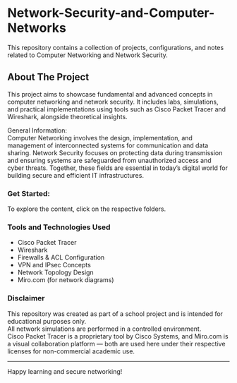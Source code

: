 <a name="readme-top"></a>

# Network-Security-and-Computer-Networks

This repository contains a collection of projects, configurations, and notes related to Computer Networking and Network Security.

## About The Project

This project aims to showcase fundamental and advanced concepts in computer networking and network security. It includes labs, simulations, and practical implementations using tools such as Cisco Packet Tracer and Wireshark, alongside theoretical insights.

General Information:  
Computer Networking involves the design, implementation, and management of interconnected systems for communication and data sharing. Network Security focuses on protecting data during transmission and ensuring systems are safeguarded from unauthorized access and cyber threats. Together, these fields are essential in today’s digital world for building secure and efficient IT infrastructures.

### Get Started:
To explore the content, click on the respective folders.

### Tools and Technologies Used

- Cisco Packet Tracer  
- Wireshark  
- Firewalls & ACL Configuration  
- VPN and IPsec Concepts  
- Network Topology Design  
- Miro.com (for network diagrams)

### Disclaimer

This repository was created as part of a school project and is intended for educational purposes only.  
All network simulations are performed in a controlled environment.  
Cisco Packet Tracer is a proprietary tool by Cisco Systems, and Miro.com is a visual collaboration platform — both are used here under their respective licenses for non-commercial academic use.

---

Happy learning and secure networking!
